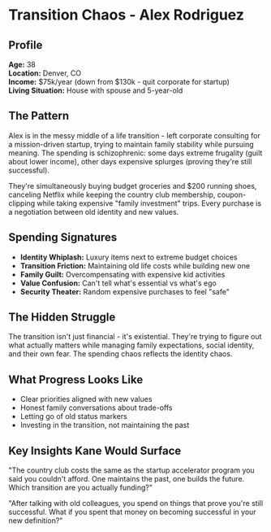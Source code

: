 # Transition Chaos - Alex Rodriguez

## Profile
**Age:** 38  
**Location:** Denver, CO  
**Income:** $75k/year (down from $130k - quit corporate for startup)  
**Living Situation:** House with spouse and 5-year-old  

## The Pattern

Alex is in the messy middle of a life transition - left corporate consulting for a mission-driven startup, trying to maintain family stability while pursuing meaning. The spending is schizophrenic: some days extreme frugality (guilt about lower income), other days expensive splurges (proving they're still successful).

They're simultaneously buying budget groceries and $200 running shoes, canceling Netflix while keeping the country club membership, coupon-clipping while taking expensive "family investment" trips. Every purchase is a negotiation between old identity and new values.

## Spending Signatures

- **Identity Whiplash:** Luxury items next to extreme budget choices
- **Transition Friction:** Maintaining old life costs while building new one
- **Family Guilt:** Overcompensating with expensive kid activities
- **Value Confusion:** Can't tell what's essential vs what's ego
- **Security Theater:** Random expensive purchases to feel "safe"

## The Hidden Struggle

The transition isn't just financial - it's existential. They're trying to figure out what actually matters while managing family expectations, social identity, and their own fear. The spending chaos reflects the identity chaos.

## What Progress Looks Like

- Clear priorities aligned with new values
- Honest family conversations about trade-offs
- Letting go of old status markers
- Investing in the transition, not maintaining the past

## Key Insights Kane Would Surface

"The country club costs the same as the startup accelerator program you said you couldn't afford. One maintains the past, one builds the future. Which transition are you actually funding?"

"After talking with old colleagues, you spend on things that prove you're still successful. What if you spent that money on becoming successful in your new definition?"